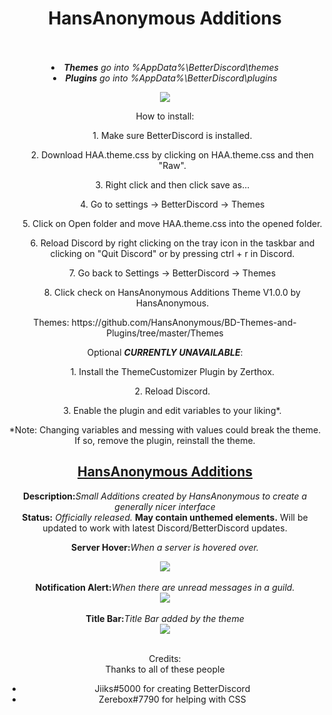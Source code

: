 <h1><DIV ALIGN=CENTER>HansAnonymous Additions</div></h1><br><div align=CENTER><br>

<li><i><b>Themes</b> go into %AppData%\BetterDiscord\themes</i>
<li><i><b>Plugins</b> go into %AppData%\BetterDiscord\plugins</i>

<img src="https://hansanonymous.github.io/files/itp.png"></img><br/>

How to install:
<ol>1. Make sure BetterDiscord is installed.</ol>
<ol>2. Download HAA.theme.css by clicking on HAA.theme.css and then "Raw".</ol>
<ol>3. Right click and then click save as...</ol>
<ol>4. Go to settings -> BetterDiscord -> Themes</ol>
<ol>5. Click on Open folder and move HAA.theme.css into the opened folder.</ol>
<ol>6. Reload Discord by right clicking on the tray icon in the taskbar and clicking on "Quit Discord" or by pressing ctrl + r in Discord.</ol>
<ol>7. Go back to Settings -> BetterDiscord -> Themes</ol>
<ol>8. Click check on HansAnonymous Additions Theme V1.0.0 by HansAnonymous.</ol>
Themes: https://github.com/HansAnonymous/BD-Themes-and-Plugins/tree/master/Themes

Optional <b>*CURRENTLY UNAVAILABLE*</b>:
<ol>1. Install the ThemeCustomizer Plugin by Zerthox.</ol>
<ol>2. Reload Discord.</ol>
<ol>3. Enable the plugin and edit variables to your liking*.</ol>
*Note: Changing variables and messing with values could break the theme. If so, remove the plugin, reinstall the theme.

<h2><b><DIV ALIGN=CENTER><a href="https://raw.githubusercontent.com/HansAnonymous/BD-Themes-and-Plugins/master/Themes/HansAnonymous%20Additions/HAA.theme.css">HansAnonymous Additions</a></div></b></h2>
<b>Description:</b><i>Small Additions created by HansAnonymous to create a generally nicer interface</i><br>
<b>Status:</b> <i>Officially released.</i> <b>May contain unthemed elements.</b> Will be updated to work with latest Discord/BetterDiscord updates.<br>

<b>Server Hover:</b><i>When a server is hovered over.</i><br>
<DIV ALIGN=CENTER><img href="https://raw.githubusercontent.com/HansAnonymous/HansAnonymous.github.io/master/files/servers.gif" src="https://raw.githubusercontent.com/HansAnonymous/HansAnonymous.github.io/master/files/servers.gif"></img></div><br>
<b>Notification Alert:</b><i>When there are unread messages in a guild.</i><br>
<DIV ALIGN=CENTER><img href="https://raw.githubusercontent.com/HansAnonymous/HansAnonymous.github.io/master/files/servers.gif" src="https://raw.githubusercontent.com/HansAnonymous/HansAnonymous.github.io/master/files/servers.gif"></img></div><br>
<b>Title Bar:</b><i>Title Bar added by the theme</i><br>
<DIV ALIGN=CENTER><img href="https://raw.githubusercontent.com/HansAnonymous/HansAnonymous.github.io/master/files/TitleBar.png" src="https://raw.githubusercontent.com/HansAnonymous/HansAnonymous.github.io/master/files/TitleBar.png"></img></div><br>

Credits:<br/>
Thanks to all of these people<br/>
- Jiiks#5000 for creating BetterDiscord<br/>
- Zerebox#7790 for helping with CSS
